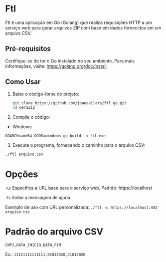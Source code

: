 # Ftl

Ftl é uma aplicação em Go (Golang) que realiza requisições HTTP a um serviço web para gerar arquivos ZIP com base em dados fornecidos em um arquivo CSV.

## Pré-requisitos

Certifique-se de ter o Go instalado no seu ambiente. Para mais informações, visite: https://golang.org/doc/install

## Como Usar

1. Baixe o código-fonte do projeto:

   ```bash
   git clone https://github.com/joaoavilars/ftl_go.git
   cd GeraZip```

2. Compile o código:

- Windows

```GOARCH=amd64 GOOS=windows go build -o ftl.exe```

3. Execute o programa, fornecendo o caminho para o arquivo CSV:

```./ftl arquivo.csv```

# Opções

-u: Especifica a URL base para o serviço web. Padrão: https://localhost

-h: Exibe a mensagem de ajuda.

Exemplo de uso com URL personalizada:
```./ftl -u https://localhost:442 arquivo.csv```

# Padrão do arquivo CSV
```CNPJ,DATA_INICIO,DATA_FIM```

Ex.:
```11111111111111,01012020,31012020```
